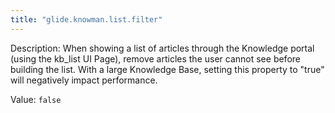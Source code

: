 ```yaml
---
title: "glide.knowman.list.filter"
---
```


Description: When showing a list of articles through the Knowledge portal (using the kb_list UI Page), remove articles the user cannot see before building the list. With a large Knowledge Base, setting this property to "true" will negatively impact performance.

Value: `false`